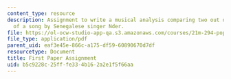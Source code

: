 ```yaml
---
content_type: resource
description: Assignment to write a musical analysis comparing two out of three versions
  of a song by Senegalese singer Nder.
file: https://ol-ocw-studio-app-qa.s3.amazonaws.com/courses/21m-294-popular-musics-of-the-world-spring-2005/b5c9228c25fffe334b162a2e1f5f66aa_paper1.pdf
file_type: application/pdf
parent_uid: eaf3e45e-866c-a175-df59-60890670d7df
resourcetype: Document
title: First Paper Assignment
uid: b5c9228c-25ff-fe33-4b16-2a2e1f5f66aa
---
```

